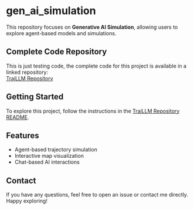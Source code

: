 # gen_ai_simulation

This repository focuses on **Generative AI Simulation**, allowing users to explore agent-based models and simulations.

## Complete Code Repository

This is just testing code, the complete code for this project is available in a linked repository:  
[TrajLLM Repository](https://github.com/cju0/TrajLLM)

## Getting Started

To explore this project, follow the instructions in the [TrajLLM Repository README](https://github.com/cju0/TrajLLM).

## Features

- Agent-based trajectory simulation
- Interactive map visualization
- Chat-based AI interactions

## Contact

If you have any questions, feel free to open an issue or contact me directly. Happy exploring!

